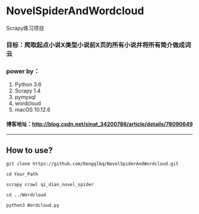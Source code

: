 # NovelSpiderAndWordcloud
Scrapy练习项目

### 目标：爬取起点小说X类型小说前X页的所有小说并将所有简介做成词云

### power by：
1. Python 3.6
2. Scrapy 1.4
3. pymysql 
4. wordcloud
5. macOS 10.12.6

#### 博客地址：http://blog.csdn.net/sinat_34200786/article/details/78090649

---

## How to use?

```
git clone https://github.com/Dengqlbq/NovelSpiderAndWordcloud.git
```
```
cd Your_Path
```
```
scrapy crawl qi_dian_novel_spider
```
```
cd ../Wordcloud
```
```
python3 Wordcloud.py
```
